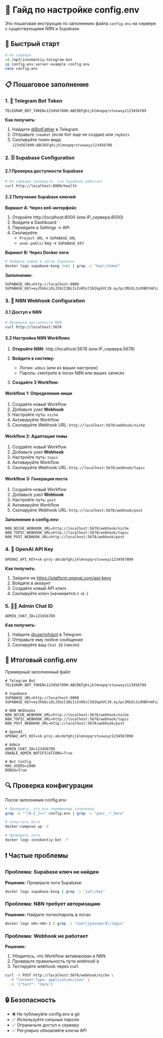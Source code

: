 # 🔧 Гайд по настройке config.env

Это пошаговая инструкция по заполнению файла `config.env` на сервере с существующими N8N и Supabase.

## 🚀 Быстрый старт

```bash
# На сервере
cd /opt/innokentiy-telegram-bot
cp config.env.server-example config.env
nano config.env
```

## 📋 Пошаговое заполнение

### 1. 🤖 Telegram Bot Token

```env
TELEGRAM_BOT_TOKEN=1234567890:ABCDEFghijklmnopqrstuvwxyz123456789
```

**Как получить:**
1. Найдите [@BotFather](https://t.me/BotFather) в Telegram
2. Отправьте `/newbot` (если бот еще не создан) или `/mybots`
3. Скопируйте токен вида `1234567890:ABCDEFghijklmnopqrstuvwxyz123456789`

### 2. 🗄️ Supabase Configuration

#### 2.1 Проверка доступности Supabase

```bash
# На сервере проверьте, что Supabase работает
curl http://localhost:8000/health
```

#### 2.2 Получение Supabase ключей

**Вариант A: Через веб-интерфейс**
1. Откройте http://localhost:8000 (или IP_сервера:8000)
2. Войдите в Dashboard
3. Перейдите в Settings → API
4. Скопируйте:
   - `Project URL` → `SUPABASE_URL`
   - `anon public` key → `SUPABASE_KEY`

**Вариант B: Через Docker логи**
```bash
# Найдите ключи в логах Supabase
docker logs supabase-kong 2>&1 | grep -i "key\|token"
```

**Заполнение:**
```env
SUPABASE_URL=http://localhost:8000
SUPABASE_KEY=eyJhbGciOiJIUzI1NiIsInR5cCI6IkpXVCJ9.eyJpc3MiOiJzdXBhYmFzZSIsInJlZiI6...
```

### 3. 🔗 N8N Webhook Configuration

#### 3.1 Доступ к N8N

```bash
# Проверка доступности N8N
curl http://localhost:5678
```

#### 3.2 Настройка N8N Workflows

1. **Откройте N8N:** http://localhost:5678 (или IP_сервера:5678)

2. **Войдите в систему:**
   - Логин: `admin` (или из ваших настроек)
   - Пароль: смотрите в логах N8N или ваших записях

3. **Создайте 3 Workflow:**

#### Workflow 1: Определение ниши
1. Создайте новый Workflow
2. Добавьте узел **Webhook**
3. Настройте путь: `niche`
4. Активируйте Workflow
5. Скопируйте Webhook URL: `http://localhost:5678/webhook/niche`

#### Workflow 2: Адаптация темы
1. Создайте новый Workflow  
2. Добавьте узел **Webhook**
3. Настройте путь: `topic`
4. Активируйте Workflow
5. Скопируйте Webhook URL: `http://localhost:5678/webhook/topic`

#### Workflow 3: Генерация поста
1. Создайте новый Workflow
2. Добавьте узел **Webhook** 
3. Настройте путь: `post`
4. Активируйте Workflow
5. Скопируйте Webhook URL: `http://localhost:5678/webhook/post`

**Заполнение в config.env:**
```env
N8N_NICHE_WEBHOOK_URL=http://localhost:5678/webhook/niche
N8N_TOPIC_WEBHOOK_URL=http://localhost:5678/webhook/topic  
N8N_POST_WEBHOOK_URL=http://localhost:5678/webhook/post
```

### 4. 🧠 OpenAI API Key

```env
OPENAI_API_KEY=sk-proj-abcdefghijklmnopqrstuvwxyz1234567890
```

**Как получить:**
1. Зайдите на https://platform.openai.com/api-keys
2. Войдите в аккаунт
3. Создайте новый API ключ
4. Скопируйте ключ (начинается с `sk-`)

### 5. 👨‍💼 Admin Chat ID

```env
ADMIN_CHAT_ID=123456789
```

**Как получить:**
1. Найдите [@userinfobot](https://t.me/userinfobot) в Telegram
2. Отправьте ему любое сообщение  
3. Скопируйте ваш `Chat ID` (число)

## 📝 Итоговый config.env

Примерный заполненный файл:

```env
# Telegram Bot
TELEGRAM_BOT_TOKEN=1234567890:ABCDEFghijklmnopqrstuvwxyz123456789

# Supabase  
SUPABASE_URL=http://localhost:8000
SUPABASE_KEY=eyJhbGciOiJIUzI1NiIsInR5cCI6IkpXVCJ9.eyJpc3MiOiJzdXBhYmFzZSI...

# N8N Webhooks
N8N_NICHE_WEBHOOK_URL=http://localhost:5678/webhook/niche
N8N_TOPIC_WEBHOOK_URL=http://localhost:5678/webhook/topic
N8N_POST_WEBHOOK_URL=http://localhost:5678/webhook/post

# OpenAI
OPENAI_API_KEY=sk-proj-abcdefghijklmnopqrstuvwxyz1234567890

# Admin
ADMIN_CHAT_ID=123456789
ENABLE_ADMIN_NOTIFICATIONS=True

# Bot Config
MAX_USERS=1000
DEBUG=True
```

## 🔍 Проверка конфигурации

После заполнения config.env:

```bash
# Проверить, что все переменные заполнены
grep -E "^[A-Z_]+=" config.env | grep -v "your_.*_here"

# Запустить бота
docker-compose up -d

# Проверить логи
docker logs innokentiy-bot -f
```

## ❗ Частые проблемы

### Проблема: Supabase ключ не найден
**Решение:** Проверьте логи Supabase:
```bash
docker logs supabase-kong | grep -i "jwt\|key"
```

### Проблема: N8N требует авторизацию
**Решение:** Найдите логин/пароль в логах:
```bash
docker logs n8n-n8n-1 | grep -i "user\|password\|login"
```

### Проблема: Webhook не работает
**Решение:** 
1. Убедитесь, что Workflow активирован в N8N
2. Проверьте правильность пути webhook'а
3. Тестируйте webhook через curl:
```bash
curl -X POST http://localhost:5678/webhook/niche \
  -H "Content-Type: application/json" \
  -d '{"test": "data"}'
```

## 🔒 Безопасность

- ❌ Не публикуйте config.env в git
- ✅ Используйте сильные пароли
- ✅ Ограничьте доступ к серверу
- ✅ Регулярно обновляйте ключи API
